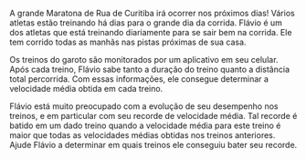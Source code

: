 A grande Maratona de Rua de Curitiba irá ocorrer nos próximos dias! Vários atletas estão treinando há dias para o grande dia da corrida. Flávio é um dos atletas que está treinando diariamente para se sair bem na corrida. Ele tem corrido todas as manhãs nas pistas próximas de sua casa.

Os treinos do garoto são monitorados por um aplicativo em seu celular. Após cada treino, Flávio sabe tanto a duração do treino quanto a distância total percorrida. Com essas informações, ele consegue determinar a velocidade média obtida em cada treino.

Flávio está muito preocupado com a evolução de seu desempenho nos treinos, e em particular com seu recorde de velocidade média. Tal recorde é batido em um dado treino quando a velocidade média para este treino é maior que todas as velocidades médias obtidas nos treinos anteriores. Ajude Flávio a determinar em quais treinos ele conseguiu bater seu recorde.

